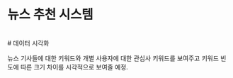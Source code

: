 # 뉴스 추천 시스템
<br/>
# 데이터 시각화

뉴스 기사들에 대한 키워드와 개별 사용자에 대한 관심사 키워드를 보여주고 키워드 빈도에 따른 크기 차이를 시각적으로 보여줄 예정.
